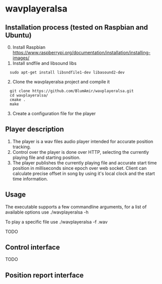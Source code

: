# wavplayeralsa
## Installation process (tested on Raspbian and Ubuntu)
0. Install Raspbian https://www.raspberrypi.org/documentation/installation/installing-images/
1. Install sndfile and libsound libs
```
  sudo apt-get install libsndfile1-dev libasound2-dev
```  
2. Clone the wavplayeralsa project and compile it
```
  git clone https://github.com/BlumAmir/wavplayeralsa.git
  cd wavplayeralsa/
  cmake .
  make
```
3. Create a configuration file for the player

## Player description
1. The player is a wav files audio player intended for accurate position tracking. 
2. Control over the player is done over HTTP, selecting the currently playing file and starting position. 
3. The player publishes the currently playing file and accurate start time position in milliseconds since epoch over web socket. Client can calculate precise offset in song by using it's local clock and the start time information.

## Usage
The executable supports a few commandline arguments, for a list of available options use ./wavplayeralsa -h

To play a specific file use ./wavplayeralsa -f <filename>.wav

TODO
## Control interface

TODO
## Position report interface

